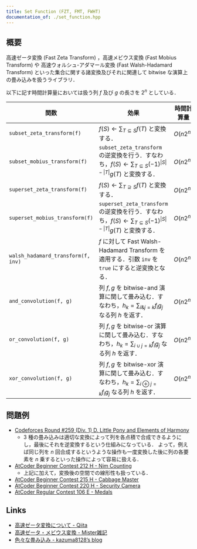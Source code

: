 ```yaml
---
title: Set Function (FZT, FMT, FWHT)
documentation_of: ./set_function.hpp
---
```


## 概要
高速ゼータ変換 (Fast Zeta Transform) ，高速メビウス変換 (Fast Mobius Transform) や 高速ウォルシュ-アダマール変換 (Fast Walsh-Hadamard Transform) といった集合に関する諸変換及びそれに関連して bitwise な演算上の畳み込みを扱うライブラリ．

以下に記す時間計算量においては扱う列 $f$ 及び $g$ の長さを $2^n$ としている．

| 関数                               | 効果                                                                                                                             | 時間計算量 |
| ---------------------------------- | -------------------------------------------------------------------------------------------------------------------------------- | ---------- |
| `subset_zeta_transform(f)`         | $f(S) \leftarrow \sum_{T \subseteq S} f(T)$ と変換する．                                                                         | $O(n2^n)$  |
| `subset_mobius_transform(f)`       | `subset_zeta_transform` の逆変換を行う．すなわち，$f(S) \leftarrow \sum_{T \subseteq S} (-1)^{\|S\| - \|T\|}g(T)$ と変換する．   | $O(n2^n)$  |
| `superset_zeta_transform(f)`       | $f(S) \leftarrow \sum_{T \supseteq S} f(T)$ と変換する．                                                                         | $O(n2^n)$  |
| `superset_mobius_transform(f)`     | `superset_zeta_transform` の逆変換を行う．すなわち，$f(S) \leftarrow \sum_{T \subseteq S} (-1)^{\|S\| - \|T\|}g(T)$ と変換する． | $O(n2^n)$  |
| `walsh_hadamard_transform(f, inv)` | $f$ に対して Fast Walsh-Hadamard Transform を適用する．引数 `inv` を `true` にすると逆変換となる．                               | $O(n2^n)$  |
| `and_convolution(f, g)`            | 列 $f, g$ を bitwise-and 演算に関して畳み込む．すなわち，$h_k = \sum_{i \& j = k} f_ig_j$ なる列 $h$ を返す．                    | $O(n2^n)$  |
| `or_convolution(f, g)`             | 列 $f, g$ を bitwise-or 演算に関して畳み込む．すなわち，$h_k = \sum_{i \cup j = k} f_ig_j$ なる列 $h$ を返す．                   | $O(n2^n)$  |
| `xor_convolution(f, g)`            | 列 $f, g$ を bitwise-xor 演算に関して畳み込む．すなわち，$h_k = \sum_{i \oplus j = k} f_ig_j$ なる列 $h$ を返す．                | $O(n2^n)$  |

## 問題例
- [Codeforces Round #259 (Div. 1) D. Little Pony and Elements of Harmony](https://codeforces.com/contest/453/problem/D)
  - 3 種の畳み込みは適切な変換によって列を各点積で合成できるようにし，最後にそれを逆変換するという仕組みになっている．
  よって，例えば同じ列を $n$ 回合成するというような操作も一度変換した後に列の各要素を $n$ 乗するといった操作によって容易に扱える．
- [AtCoder Beginner Contest 212 H - Nim Counting](https://atcoder.jp/contests/abc212/tasks/abc212_h)
  - 上記に加えて，変換後の空間での線形性も扱っている．
- [AtCoder Beginner Contest 215 H - Cabbage Master](https://atcoder.jp/contests/abc215/tasks/abc215_h)
- [AtCoder Beginner Contest 220 H - Security Camera](https://atcoder.jp/contests/abc220/tasks/abc220_h)
- [AtCoder Regular Contest 106 E - Medals](https://atcoder.jp/contests/arc106/tasks/arc106_e)

## Links
- [高速ゼータ変換について - Qiita](https://qiita.com/Euglenese/items/260f9ddf513f772d7e42)
- [高速ゼータ・メビウス変換 - Mister雑記](https://misteer.hatenablog.com/entry/zeta-moebius)
- [色々な畳み込み - kazuma8128’s blog](https://kazuma8128.hatenablog.com/entry/2018/05/31/144519)
